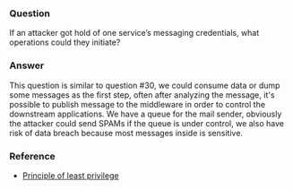 ### Question

If an attacker got hold of one service’s messaging credentials, what operations could they initiate?

### Answer

This question is similar to question #30, we could consume data or dump some messages as the first step, often after analyzing the message, it's possible to publish message to the middleware in order to control the downstream applications.  We have a queue for the mail sender, obviously the attacker could send SPAMs if the queue is under control, we also have risk of data breach because most messages inside is sensitive.

### Reference

- [Principle of least privilege](https://en.wikipedia.org/wiki/Principle_of_least_privilege)
